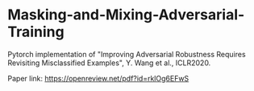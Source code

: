 # Masking-and-Mixing-Adversarial-Training
Pytorch implementation of "Improving Adversarial Robustness Requires Revisiting Misclassified Examples", Y. Wang et al., ICLR2020.

Paper link: https://openreview.net/pdf?id=rklOg6EFwS
